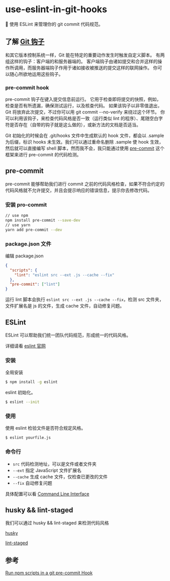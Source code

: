 # use-eslint-in-git-hooks

📏 使用 ESLint 来管理你的 git commit 代码规范。

## 了解 [Git 钩子](https://git-scm.com/book/zh/v2/%E8%87%AA%E5%AE%9A%E4%B9%89-Git-Git-%E9%92%A9%E5%AD%90)

和其它版本控制系统一样，Git 能在特定的重要动作发生时触发自定义脚本。 有两组这样的钩子：客户端的和服务器端的。 客户端钩子由诸如提交和合并这样的操作所调用，而服务器端钩子作用于诸如接收被推送的提交这样的联网操作。 你可以随心所欲地运用这些钩子。

### pre-commit hook

pre-commit 钩子在键入提交信息前运行。 它用于检查即将提交的快照，例如，检查是否有所遗漏，确保测试运行，以及核查代码。 如果该钩子以非零值退出，Git 将放弃此次提交，不过你可以用 git commit --no-verify 来绕过这个环节。 你可以利用该钩子，来检查代码风格是否一致（运行类似 lint 的程序）、尾随空白字符是否存在（自带的钩子就是这么做的），或新方法的文档是否适当。

Git 初始化的时候会在 .git/hooks 文件中生成默认的 hook 文件，都会以 .sample 为后缀，标识 hooks 未生效。我们可以通过重命名删除 .sample 使 hook 生效，然后就可以直接编写 shell 脚本，然而我不会，我只能通过使用 [pre-commit](https://pre-commit.com/) 这个框架来进行 pre-commit 的代码检测。

## pre-commit

pre-commit 能够帮助我们进行 commit 之前的代码风格检查，如果不符合约定的代码风格就不允许提交，并且会提示响应的错误信息，提示你去修改代码。

### 安装 pro-commit

```bash
// use npm
npm install pre-commit --save-dev
// use yarn
yarn add pre-commit --dev
```

### package.json 文件

编辑 package.json

```json
{
  "scripts": {
    "lint": "eslint src --ext .js --cache --fix"
  },
  "pre-commit": ["lint"]
}
```

运行 lint 脚本会执行 `eslint src --ext .js --cache --fix`，检测 src 文件夹，文件扩展名是 js 的文件，生成 cache 文件，自动修复问题。

## ESLint

ESLint 可以帮助我们统一团队代码规范，形成统一的代码风格。

详细请看 [eslint 官网](https://eslint.org/)

### 安装

全局安装

```bash
$ npm install -g eslint
```

eslint 初始化。

```bash
$ eslint --init
```

### 使用

使用 eslint 检验文件是否符合规定风格。

```bash
$ eslint yourfile.js
```

### 命令行

- `src` 代码检测地址，可以是文件或者文件夹
- `--ext` 指定 JavaScript 文件扩展名
- `--cache` 生成 cache 文件，仅检查已更改的文件
- `--fix` 自动修复问题

具体配置可以看 [Command Line Interface](https://eslint.org/docs/user-guide/command-line-interface)

## husky && lint-staged

我们可以通过 husky && lint-staged 来检测代码风格

[husky](https://github.com/typicode/husky)

[lint-staged](https://github.com/okonet/lint-staged)

## 参考

[Run npm scripts in a git pre-commit Hook](https://elijahmanor.com/npm-precommit-scripts/)
